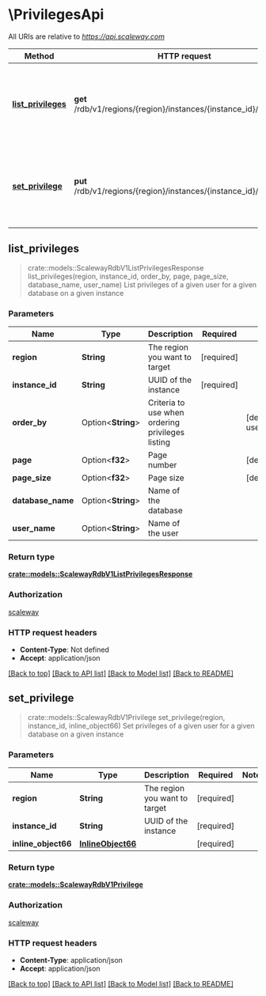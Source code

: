 # \PrivilegesApi

All URIs are relative to *https://api.scaleway.com*

Method | HTTP request | Description
------------- | ------------- | -------------
[**list_privileges**](PrivilegesApi.md#list_privileges) | **get** /rdb/v1/regions/{region}/instances/{instance_id}/privileges | List privileges of a given user for a given database on a given instance
[**set_privilege**](PrivilegesApi.md#set_privilege) | **put** /rdb/v1/regions/{region}/instances/{instance_id}/privileges | Set privileges of a given user for a given database on a given instance



## list_privileges

> crate::models::ScalewayRdbV1ListPrivilegesResponse list_privileges(region, instance_id, order_by, page, page_size, database_name, user_name)
List privileges of a given user for a given database on a given instance

### Parameters


Name | Type | Description  | Required | Notes
------------- | ------------- | ------------- | ------------- | -------------
**region** | **String** | The region you want to target | [required] |
**instance_id** | **String** | UUID of the instance | [required] |
**order_by** | Option<**String**> | Criteria to use when ordering privileges listing |  |[default to user_name_asc]
**page** | Option<**f32**> | Page number |  |[default to 1]
**page_size** | Option<**f32**> | Page size |  |[default to 20]
**database_name** | Option<**String**> | Name of the database |  |
**user_name** | Option<**String**> | Name of the user |  |

### Return type

[**crate::models::ScalewayRdbV1ListPrivilegesResponse**](scaleway.rdb.v1.ListPrivilegesResponse.md)

### Authorization

[scaleway](../README.md#scaleway)

### HTTP request headers

- **Content-Type**: Not defined
- **Accept**: application/json

[[Back to top]](#) [[Back to API list]](../README.md#documentation-for-api-endpoints) [[Back to Model list]](../README.md#documentation-for-models) [[Back to README]](../README.md)


## set_privilege

> crate::models::ScalewayRdbV1Privilege set_privilege(region, instance_id, inline_object66)
Set privileges of a given user for a given database on a given instance

### Parameters


Name | Type | Description  | Required | Notes
------------- | ------------- | ------------- | ------------- | -------------
**region** | **String** | The region you want to target | [required] |
**instance_id** | **String** | UUID of the instance | [required] |
**inline_object66** | [**InlineObject66**](InlineObject66.md) |  | [required] |

### Return type

[**crate::models::ScalewayRdbV1Privilege**](scaleway.rdb.v1.Privilege.md)

### Authorization

[scaleway](../README.md#scaleway)

### HTTP request headers

- **Content-Type**: application/json
- **Accept**: application/json

[[Back to top]](#) [[Back to API list]](../README.md#documentation-for-api-endpoints) [[Back to Model list]](../README.md#documentation-for-models) [[Back to README]](../README.md)

